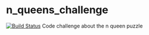 # n_queens_challenge
[![Build Status](https://travis-ci.org/PKMNTR/n_queens_challenge.svg?branch=master)](https://travis-ci.org/PKMNTR/n_queens_challenge)
Code challenge about the n queen puzzle
